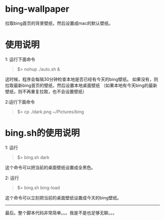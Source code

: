 # bing-wallpaper
拉取bing首页的背景壁纸，然后设置成mac的默认壁纸。

# 使用说明
1: 运行下面命令 
> $> nohup ./auto.sh &
  
  这时候，程序会每隔30分钟检查本地是否已经有今天的bing壁纸。
  如果没有，则拉取最新bing首页的壁纸，然后设置本地桌面壁纸
  （如果本地有今天bing的最新壁纸，则不再重复拉取，也不会设置壁纸）
  
2:运行下面命令
  
> $> cp ./dark.png ~/Pictures/bing

# bing.sh的使用说明
1: 运行
> $> bing.sh dark

  这个命令可以把当前的桌面壁纸设置成全黑色。
  
2: 运行
> $> bing.sh bing-load
  
  这个命令可以立刻把当前的桌面壁纸设置成今天的bing壁纸。

---
最后。整个脚本代码非常简单。。。我是不是也足够无聊。。。
